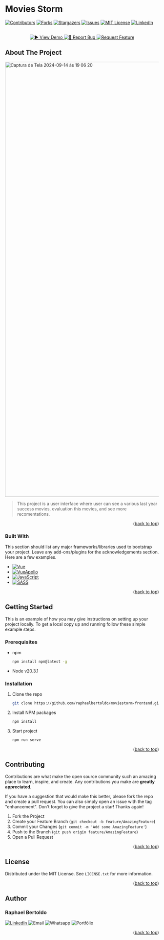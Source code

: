 # Movies Storm 
[![Contributors][contributors-shield]][contributors-url]
[![Forks][forks-shield]][forks-url]
[![Stargazers][stars-shield]][stars-url]
[![Issues][issues-shield]][issues-url]
[![MIT License][license-shield]][license-url]
[![LinkedIn][linkedin-shield]][linkedin-url]


<p align="center">
    <br />
    <a href="https://movie-storm.netlify.app/">
        <img src="https://img.shields.io/badge/-▶️_View_Demo-4CAF50?style=for-the-badge" alt="▶️ View Demo">
    </a>
    <a href="https://github.com/raphaelbertoldo/moviestorm-frontend/issues/new?labels=bug&template=bug-report---.md">
        <img src="https://img.shields.io/badge/-🐛_Report_Bug-FF6347?style=for-the-badge" alt="🐛 Report Bug"> 
    </a>
    <a href="https://github.com/raphaelbertoldo/moviestorm-frontend/issues/new?labels=enhancement&template=feature-request---.md">
        <img src="https://img.shields.io/badge/-💡_Request_Feature-4682B4?style=for-the-badge" alt="Request Feature"> 
    </a>
</p>



## About The Project

<img width="1422" alt="Captura de Tela 2024-09-14 às 19 06 20" src="https://github.com/user-attachments/assets/921348fd-a231-4a45-aa69-d65f9ef46774">

> This project is a user interface where user can see a various last year success movies, evaluation this movies, and see more recomentations.

<p align="right">(<a href="#readme-top">back to top</a>)</p>


### Built With

This section should list any major frameworks/libraries used to bootstrap your project. Leave any add-ons/plugins for the acknowledgements section. Here are a few examples.

* [![Vue][Vue.js]][Vue-url]
* [![VueApollo][Apollo]][Apollo-url]
* [![JavaScript][JavaScript]][JavaScript-url]
* [![SASS][SASS]][SASS-url]

<p align="right">(<a href="#readme-top">back to top</a>)</p>



<!-- GETTING STARTED -->
## Getting Started

This is an example of how you may give instructions on setting up your project locally.
To get a local copy up and running follow these simple example steps.

### Prerequisites

* npm
  ```sh
  npm install npm@latest -g
  ```
- Node v20.3.1

### Installation

1. Clone the repo
   ```sh
   git clone https://github.com/raphaelbertoldo/moviestorm-frontend.git
   ```
2. Install NPM packages
   ```sh
   npm install
   ```
4. Start project
   ```sh
   npm run serve
   ```
<p align="right">(<a href="#readme-top">back to top</a>)</p>



<!-- CONTRIBUTING -->
## Contributing

Contributions are what make the open source community such an amazing place to learn, inspire, and create. Any contributions you make are **greatly appreciated**.

If you have a suggestion that would make this better, please fork the repo and create a pull request. You can also simply open an issue with the tag "enhancement".
Don't forget to give the project a star! Thanks again!

1. Fork the Project
2. Create your Feature Branch (`git checkout -b feature/AmazingFeature`)
3. Commit your Changes (`git commit -m 'Add some AmazingFeature'`)
4. Push to the Branch (`git push origin feature/AmazingFeature`)
5. Open a Pull Request


<p align="right">(<a href="#readme-top">back to top</a>)</p>

<!-- LICENSE -->
## License

Distributed under the MIT License. See `LICENSE.txt` for more information.

<p align="right">(<a href="#readme-top">back to top</a>)</p>




## Author 
### Raphael Bertoldo
<a href="https://www.linkedin.com/in/raphaelbertoldo/">
  <img src="https://img.shields.io/badge/LinkedIn-0077B5?style=for-the-badge&logo=linkedin&logoColor=white" alt="LinkedIn" />
</a>
<a href="mailto:raphaelferreirabertoldo@gmail.com" style="text-decoration: none !important">
  <img src="https://img.shields.io/badge/Email-D14836?style=for-the-badge&logo=gmail&logoColor=white" alt="Email" />
</a>
<a href="https://api.whatsapp.com/send?phone=5534993139666" style="text-decoration: none !important">
  <img src="https://img.shields.io/badge/WhatsApp-25D366?style=for-the-badge&logo=whatsapp&logoColor=white" alt="Whatsapp" />
</a>
<a href="https://raphaelfb-portfolio.netlify.app/" style="text-decoration: none !important">
  <img src="https://img.shields.io/badge/Portfolio-000080?style=for-the-badge&logo=todoist&logoColor=fff" alt="Portfólio" />
</a>
<p align="right">(<a href="#readme-top">back to top</a>)</p>


[contributors-shield]: https://img.shields.io/github/contributors/raphaelbertoldo/moviestorm-frontend.svg?style=for-the-badge
[contributors-url]: https://github.com/raphaelbertoldo/moviestorm-frontend/graphs/contributors
[forks-shield]: https://img.shields.io/github/forks/raphaelbertoldo/moviestorm-frontend.svg?style=for-the-badge
[forks-url]: https://github.com/raphaelbertoldo/moviestorm-frontend/network/members
[stars-shield]: https://img.shields.io/github/stars/raphaelbertoldo/moviestorm-frontend?style=for-the-badge
[stars-url]: https://github.com/raphaelbertoldo/moviestorm-frontend/stargazers
[issues-shield]: https://img.shields.io/github/issues/raphaelbertoldo/moviestorm-frontend.svg?style=for-the-badge
[issues-url]: https://github.com/raphaelbertoldo/moviestorm-frontend/issues
[license-shield]: https://img.shields.io/github/license/raphaelbertoldo/moviestorm-frontend.svg?style=for-the-badge
[license-url]: https://github.com/raphaelbertoldo/moviestorm-frontend/blob/master/LICENSE.txt
[linkedin-shield]: https://img.shields.io/badge/-LinkedIn-black.svg?style=for-the-badge&logo=linkedin&colorB=555
[linkedin-url]: https://linkedin.com/in/raphaelbertoldo
[Apollo]: https://img.shields.io/badge/Apollo-311C87?&style=for-the-badge&logo=Apollo%20GraphQL&logoColor=white
[Apollo-url]: https://apollo.vuejs.org/
[JavaScript]: https://img.shields.io/badge/JavaScript-20232A?style=for-the-badge&logo=javascript&logoColor=yellow
[JavaScript-url]: https://developer.mozilla.org/pt-BR/docs/Web/JavaScript
[Vue.js]: https://img.shields.io/badge/Vue.js-35495E?style=for-the-badge&logo=vuedotjs&logoColor=4FC08D
[Vue-url]: https://vuejs.org/
[SASS]: https://img.shields.io/badge/Scss-black?style=for-the-badge&logo=sass
[SASS-url]: https://sass-lang.com/documentation/
